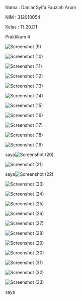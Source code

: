 Nama : Daniar Syifa Fauziah Arum 

NIM : 312010054 

Kelas : TI.20.D1

Praktikum 4 

![Screenshot (9)](https://user-images.githubusercontent.com/101815570/162109269-71246b73-7a5f-407f-ab45-1a3d089e8893.png)

![Screenshot (10)](https://user-images.githubusercontent.com/101815570/162109292-78847d4d-22b4-4c3a-8eb4-a45ea9a604b5.png)

![Screenshot (11)](https://user-images.githubusercontent.com/101815570/162109318-54fd058e-8532-4312-b4cf-db9cf3dc844d.png)

![Screenshot (12)](https://user-images.githubusercontent.com/101815570/162109339-23ba5853-288a-4b27-afb4-7c6a69bcac1a.png)

![Screenshot (13)](https://user-images.githubusercontent.com/101815570/162109356-a71fe167-5bff-4a66-81df-694e7f996997.png)

![Screenshot (14)](https://user-images.githubusercontent.com/101815570/162109420-b9f94599-3ba0-4733-b288-cb246177d45f.png)

![Screenshot (15)](https://user-images.githubusercontent.com/101815570/162109439-2895d632-c58a-46b1-87b5-ffd138382693.png)

![Screenshot (16)](https://user-images.githubusercontent.com/101815570/162109455-887c06ac-971f-43bc-beae-e09f81a0326f.png)

![Screenshot (17)](https://user-images.githubusercontent.com/101815570/162109480-2c5e2bcf-43d9-48ca-be7e-5d57d5b709df.png)

![Screenshot (18)](https://user-images.githubusercontent.com/101815570/162109502-038a2d93-fa35-4de1-a8e0-bea1f4a5fca5.png)

![Screenshot (19)](https://user-images.githubusercontent.com/101815570/162109508-5326ed44-e2c2-40a7-9794-608f53e75389.png)

saya![Screenshot (20)](https://user-images.githubusercontent.com/101815570/162109536-e4af80d7-9a95-4921-be30-c7fc161da259.png)

![Screenshot (21)](https://user-images.githubusercontent.com/101815570/162109577-3a72c5b9-b834-4e0a-bc83-a0f8c68fe4a4.png)

saya![Screenshot (22)](https://user-images.githubusercontent.com/101815570/162109611-c5161c24-931b-4daf-b75c-7984c2b7622d.png)

![Screenshot (23)](https://user-images.githubusercontent.com/101815570/162109696-2f25dcb1-e1d3-4d0d-892d-645ce2748af6.png)

![Screenshot (24)](https://user-images.githubusercontent.com/101815570/162109718-66f66484-1696-43dc-8c02-c0cbd6f485ec.png)

![Screenshot (25)](https://user-images.githubusercontent.com/101815570/162109730-ab328c5d-6ead-4d79-9a33-f182beb46ed7.png)

![Screenshot (26)](https://user-images.githubusercontent.com/101815570/162109745-b7bbd13a-2503-41d9-9613-ac9803da2a7a.png)

![Screenshot (27)](https://user-images.githubusercontent.com/101815570/162109766-1fe83644-a83b-45e3-bc17-2445e7064a7e.png)

![Screenshot (28)](https://user-images.githubusercontent.com/101815570/162109782-331c5b0e-cf27-4098-b2f4-f2196a3fdf8b.png)

![Screenshot (29)](https://user-images.githubusercontent.com/101815570/162109797-f4307024-a7d5-43c6-adfe-d7d939d188ad.png)

![Screenshot (30)](https://user-images.githubusercontent.com/101815570/162109835-18125260-34d5-407d-88c6-92aae019b6af.png)

![Screenshot (31)](https://user-images.githubusercontent.com/101815570/162109852-551e9094-28ac-4f7f-8ae1-6746d98eca4d.png)

![Screenshot (32)](https://user-images.githubusercontent.com/101815570/162109866-bd854469-0e8b-4541-a6a4-b4962d0142d7.png)

![Screenshot (33)](https://user-images.githubusercontent.com/101815570/162109883-95740652-03a1-4380-945b-91bc4e7e2ed1.png)

saya
